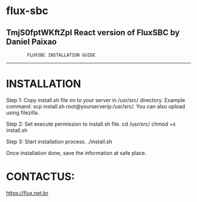 # flux-sbc

TmjS0fptWKftZpI
React version of FluxSBC by Daniel Paixao
-----------------------------------------------------------------------------
			FLUXSBC INSTALLATION GUIDE
-----------------------------------------------------------------------------

INSTALLATION
============
Step 1: Copy install.sh file on to your server in /usr/src/ directory. 
		Example command: scp install.sh root@yourserverip:/usr/src/.
		You can also upload using filezilla. 


Step 2: Set execute permission to install.sh file. 
		cd /usr/src/
		chmod +x install.sh

Step 3: Start installation process. 
		./install.sh		

Once installation done, save the information at safe place. 


CONTACTUS: 
============
https://flux.net.br
